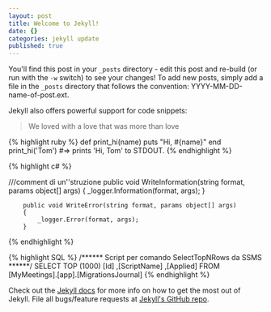 ```yaml
---
layout: post
title: Welcome to Jekyll!
date: {}
categories: jekyll update
published: true
---
```


You'll find this post in your `_posts` directory - edit this post and re-build (or run with the `-w` switch) to see your changes!
To add new posts, simply add a file in the `_posts` directory that follows the convention: YYYY-MM-DD-name-of-post.ext.

Jekyll also offers powerful support for code snippets:

> We loved with a love that was more than love



{% highlight ruby %}
def print_hi(name)
  puts "Hi, #{name}"
end
print_hi('Tom')
#=> prints 'Hi, Tom' to STDOUT.
{% endhighlight %}

{% highlight c# %}

///comment di un''struzione
        public void WriteInformation(string format, params object[] args)
        {
            _logger.Information(format, args);
        }

        public void WriteError(string format, params object[] args)
        {
            _logger.Error(format, args);
        }
        

{% endhighlight %}

{% highlight SQL %}
/****** Script per comando SelectTopNRows da SSMS  ******/
SELECT TOP (1000) [Id]
      ,[ScriptName]
      ,[Applied]
  FROM [MyMeetings].[app].[MigrationsJournal]
{% endhighlight %}
  

Check out the [Jekyll docs][jekyll] for more info on how to get the most out of Jekyll. File all bugs/feature requests at [Jekyll's GitHub repo][jekyll-gh].

[jekyll-gh]: https://github.com/mojombo/jekyll
[jekyll]:    http://jekyllrb.com
